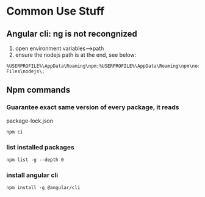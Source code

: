 Common Use Stuff
===============
Angular cli: ng is not recongnized
-----------
1. open environment variables-->path
2. ensure the nodejs path is at the end, see below:
```
%USERPROFILE%\AppData\Roaming\npm;%USERPROFILE%\AppData\Roaming\npm\node_modules\@angular\cli\bin;%AppData%\npm;C:\Program Files\nodejs\;
```

Npm commands
-----------
### Guarantee exact same version of every package, it reads
package-lock.json
```
npm ci 

```
### list installed packages
```
npm list -g --depth 0
```

### install angular cli
```
npm install -g @angular/cli
```